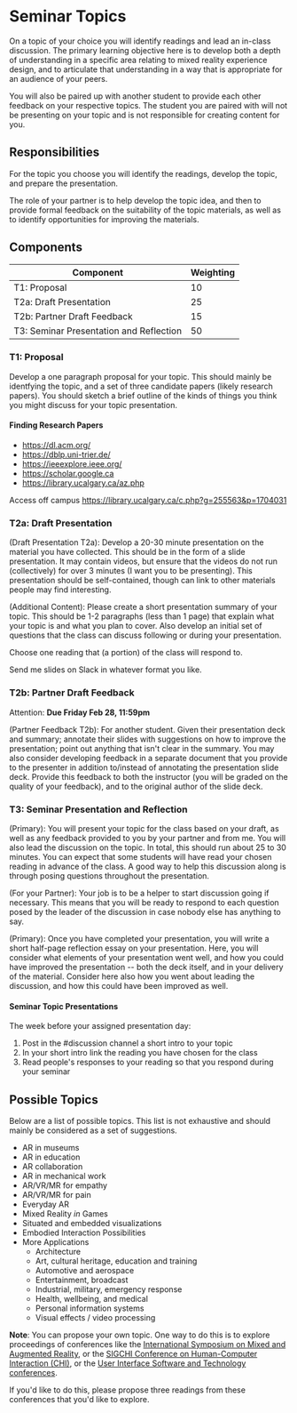 # Seminar Topics

On a topic of your choice you will identify readings and lead an in-class discussion. The primary learning objective here is to develop both a depth of understanding in a specific area relating to mixed reality experience design, and to articulate that understanding in a way that is appropriate for an audience of your peers.

You will also be paired up with another student to provide each other feedback on your respective topics. The student you are paired with will not be presenting on your topic and is not responsible for creating content for you.

## Responsibilities

For the topic you choose you will identify the readings, develop the topic, and prepare the presentation.

The role of your partner is to help develop the topic idea, and then to provide formal feedback on the suitability of the topic materials, as well as to identify opportunities for improving the materials.

## Components

| Component                                     |  Weighting  |
|-----------------------------------------------|-----|
| T1: Proposal                        | 10  |
| T2a: Draft Presentation              | 25   |
| T2b: Partner Draft Feedback            | 15   |
| T3: Seminar Presentation and Reflection                   | 50 |

### T1: Proposal


Develop a one paragraph proposal for your topic. This should mainly be identfying the topic, and a set of three candidate papers (likely research papers). You should sketch a brief outline of the kinds of things you think you might discuss for your topic presentation.

#### Finding Research Papers

* <https://dl.acm.org/>
* <https://dblp.uni-trier.de/>
* <https://ieeexplore.ieee.org/>
* <https://scholar.google.ca>
* <https://library.ucalgary.ca/az.php>

Access off campus
<https://library.ucalgary.ca/c.php?g=255563&p=1704031>

### T2a: Draft Presentation

(Draft Presentation T2a): Develop a 20-30 minute presentation on the material you have collected. This should be in the form of a slide presentation. It may contain videos, but ensure that the videos do not run (collectively) for over 3 minutes (I want you to be presenting). This presentation should be self-contained, though can link to other materials people may find interesting.

(Additional Content): Please create a short presentation summary of your topic. This should be 1-2 paragraphs (less than 1 page) that explain what your topic is and what you plan to cover. Also develop an initial set of questions that the class can discuss following or during your presentation.

Choose one reading that (a portion) of the class will respond to.

Send me slides on Slack in whatever format you like.

### T2b: Partner Draft Feedback

Attention: **Due Friday Feb 28, 11:59pm**

(Partner Feedback T2b): For another student. Given their presentation deck and summary; annotate their slides with suggestions on how to improve the presentation; point out anything that isn't clear in the summary. You may also consider developing feedback in a separate document that you provide to the presenter in addition to/instead of annotating the presentation slide deck. Provide this feedback to both the instructor (you will be graded on the quality of your feedback), and to the original author of the slide deck.

### T3: Seminar Presentation and Reflection

(Primary): You will present your topic for the class based on your draft, as well as any feedback provided to you by your partner and from me. You will also lead the discussion on the topic. In total, this should run about 25 to 30 minutes. You can expect that some students will have read your chosen reading in advance of the class. A good way to help this discussion along is through posing questions throughout the presentation.

(For your Partner): Your job is to be a helper to start discussion going if necessary. This means that you will be ready to respond to each question posed by the leader of the discussion in case nobody else has anything to say.

(Primary): Once you have completed your presentation, you will write a short half-page reflection essay on your presentation. Here, you will consider what elements of your presentation went well, and how you could have improved the presentation -- both the deck itself, and in your delivery of the material. Consider here also how you went about leading the discussion, and how this could have been improved as well.

#### Seminar Topic Presentations

The week before your assigned presentation day:

1. Post in the #discussion channel a short intro to your topic
2. In your short intro link the reading you have chosen for the class
3. Read people's responses to your reading so that you respond during your seminar

## Possible Topics

Below are a list of possible topics. This list is not exhaustive and should mainly be considered as a set of suggestions.

* AR in museums
* AR in education
* AR collaboration
* AR in mechanical work
* AR/VR/MR for empathy
* AR/VR/MR for pain
* Everyday AR
* Mixed Reality _in_ Games
* Situated and embedded visualizations
* Embodied Interaction Possibilities
* More Applications
  * Architecture
  * Art, cultural heritage, education and training
  * Automotive and aerospace
  * Entertainment, broadcast
  * Industrial, military, emergency response
  * Health, wellbeing, and medical
  * Personal information systems
  * Visual effects / video processing

**Note**: You can propose your own topic. One way to do this is to explore proceedings of conferences like the [International Symposium on Mixed and Augmented Reality](https://dblp.org/db/conf/ismar/index), or the [SIGCHI Conference on Human-Computer Interaction (CHI)](https://dblp.uni-trier.de/db/conf/chi/), or the [User Interface Software and Technology conferences](https://dblp.uni-trier.de/db/conf/uist/).

If you'd like to do this, please propose three readings from these conferences that you'd like to explore.
